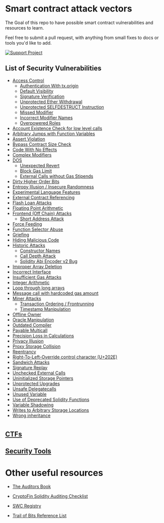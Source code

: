 # Smart contract attack vectors

The Goal of this repo to have possible smart contract vulnerabilities and resources to learn.

Feel free to submit a pull request, with anything from small fixes to docs or tools you'd like to add.

[![Support Project](https://img.shields.io/badge/Support-Project-critical)](https://github.com/harendra-shakya/support/blob/main/README.md)

## List of Security Vulnerabilities

- [Access Control](attack-vectors/Access_Control.md)
  - [Authentication With tx.origin](attack-vectors/Access_Control.md/#authentication-with-txorigin)
  - [Default Visibility](attack-vectors/Access_Control.md/#default-visibility)
  - [Signature Verification](attack-vectors/Access_Control.md/#signature-verification)
  - [Unprotected Ether Withdrawal](attack-vectors/Access_Control.md/#unprotected-ether-withdrawal)
  - [Unprotected SELFDESTRUCT Instruction](attack-vectors/Access_Control.md/#unprotected-selfdestruct-instruction)
  - [Missed Modifier](attack-vectors/Access_Control.md/#missed-modifier)
  - [Incorrect Modifier Names](attack-vectors/Access_Control.md/#incorrect-modifier-names)
  - [Overpowered Roles](attack-vectors/Access_Control.md/#overpowered-roles)
- [Account Existence Check for low level calls](attack-vectors/Account_Existence_Check_for_low_level_calls.md)
- [Arbitrary Jumps with Function Variables](attack-vectors/Arbitrary_Jumps_with_Function_Variables.md)
- [Assert Violation](attack-vectors/Assert_Violation.md)
- [Bypass Contract Size Check](attack-vectors/Bypass_Contract_Size_Check.md)
- [Code With No Effects](attack-vectors/Code_With_No_Effects.md)
- [Complex Modifiers](attack-vectors/Complex_Modifiers.md)
- [DOS](attack-vectors/DOS.md)
  - [Unexpected Revert](attack-vectors/DOS.md/#unexpected-revert)
  - [Block Gas Limit](attack-vectors/DOS.md/#block-gas-limit)
  - [External Calls without Gas Stipends](attack-vectors/DOS.md/#external-calls-without-gas-stipends)
- [Dirty Higher Order Bits](attack-vectors/Dirty_Higher_Order_Bits.md)
- [Entropy Illusion / Insecure Randomness](attack-vectors/Entropy_Illusion.md)
- [Experimental Language Features](attack-vectors/Entropy_Illusion.md)
- [External Contract Referencing](attack-vectors/External_Contrac_Referencing.md)
- [Flash Loan Attacks](attack-vectors/Flash_Loan_Attack.md)
- [Floating Point Arithmetic](attack-vectors/Floating_Point_Arithmetic.md)
- [Frontend (Off Chain) Attacks](<attack-vectors/Frontend_(Off_Chain)_Attacks.md>)
  - [Short Address Attack](<attack-vectors/Frontend_(Off_Chain)_Attacks.md/>)
- [Force Feeding](attack-vectors/Force_Feeding.md)
- [Function Selector Abuse](attack-vectors/Function_Selector_Abuse.md)
- [Griefing](attack-vectors/Griefing.md)
- [Hiding Malicious Code](attack-vectors/Hidden_malicious_code.md)
- [Historic Attacks](attack-vectors/Historic_Attacks.md)
  - [Constructor Names](attack-vectors/Historic_Attacks.md/#constructor-names)
  - [Call Depth Attack](attack-vectors/Historic_Attacks.md/#constructor-names)
  - [Solidity Abi Encoder v2 Bug](attack-vectors/Historic_Attacks.md/#solidity-abi-encoder-v2-bug)
- [Improper Array Deletion](attack-vectors/Improper_Array_Deletion.md)
- [Incorrect Interface](attack-vectors/Incorrect_Interface.md)
- [Insufficient Gas Attacks](attack-vectors/Insufficient_Gas_Attacks.md)
- [Integer Arithmetic](attack-vectors/Integer_Arithmetic.md)
- [Loop through long arrays](attack-vectors/Loop_through_long_arrays.md)
- [Message call with hardcoded gas amount](attack-vectors/Message_call_with_hardcoded_gas_amount.md)
- [Miner Attacks](attack-vectors/Miners_Attack.md)
  - [Transaction Ordering / Frontrunning](attack-vectors/Miners_Attack.md/#transaction-ordering--frontrunning)
  - [Timestamp Manipulation](attack-vectors/Miners_Attack.md/#timestamp-manipulation)
- [Offline Owner](attack-vectors/Offline_Owner.md)
- [Oracle Manipulation](attack-vectors/Oracle_Manipulation.md)
- [Outdated Compiler](attack-vectors/Outdated_Compiler.md)
- [Payable Multicall](attack-vectors/Payable_Multicall.md)
- [Precision Loss in Calculations](attack-vectors/Precision_Loss_in_Calculations.md)
- [Privacy Illusion](attack-vectors/Privacy_Illusion.md)
- [Proxy Storage Collision](attack-vectors/Proxy_Storage_Collision.md)
- [Reentrancy](attack-vectors/Reentrancy.md)
- [Right-To-Left-Override control character (U+202E)](<attack-vectors/Right-To-Left-Override_control_character_(U%2B202E).md>)
- [Sandwich Attacks](attack-vectors/Sandwich_Attack.md)
- [Signature Replay](attack-vectors/Signature_Replay.md)
- [Unchecked External Calls](attack-vectors/Unchecked_External_Calls.md)
- [Uninitialized Storage Pointers](attack-vectors/Uninitialized_Storage_Pointers.md)
- [Unprotected Upgrades](attack-vectors/Unprotected_Upgrades.md)
- [Unsafe Delegatecalls](attack-vectors/Unsafe_Delegatecall.md)
- [Unused Variable](attack-vectors/Unused_Variable.md)
- [Use of Deprecated Solidity Functions](attack-vectors/Use_of_Deprecated_Solidity_Functions.md)
- [Variable Shadowing](attack-vectors/Variable_Shadowing.md)
- [Writes to Arbitrary Storage Locations](attack-vectors/Writes_to_Arbitrary_Storage_Locations.md)
- [Wrong inheritance](attack-vectors/Wrong_inheritance.md)

#

## [CTFs](tools-and-ctfs/CTFs.md)

## [Security Tools](tools-and-ctfs/Web3_Security_Tools.md)

#

# Other useful resources

- [The Auditors Book](https://theauditorbook.com/)

- [CryptoFin Solidity Auditing Checklist](https://github.com/cryptofinlabs/audit-checklist)

- [SWC Registry](https://swcregistry.io/)

- [Trail of Bits Reference List](https://github.com/crytic/awesome-ethereum-security)
